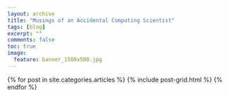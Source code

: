 ```yaml
---
layout: archive
title: "Musings of an Accidental Computing Scientist"
tags: [blog]
excerpt: ""
comments: false
toc: true
image:
  feature: banner_1500x500.jpg
---
```


<div class="tiles">
{% for post in site.categories.articles %}
  {% include post-grid.html %}
{% endfor %}
</div>
